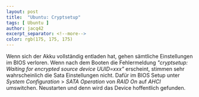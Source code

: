 ```yaml
---
layout: post
title:  "Ubuntu: Cryptsetup"
tags: [ Ubuntu ]
author: jacq42
excerpt_separator: <!--more-->
color: rgb(175, 175, 175)
---
```


<!--more-->

Wenn sich der Akku vollständig entladen hat, gehen sämtliche Einstellungen im BIOS verloren. Wenn nach dem Booten die Fehlermeldung
_"cryptsetup: Waiting for encrypted source device UUID=xxx"_ erscheint, stimmen sehr wahrscheinlich die Sata Einstellungen nicht. Dafür
im BIOS Setup unter _System Configuration_ > _SATA Operation_ von _RAID On_ auf _AHCI_ umswitchen. Neustarten und denn wird das Device hoffentlich gefunden.
